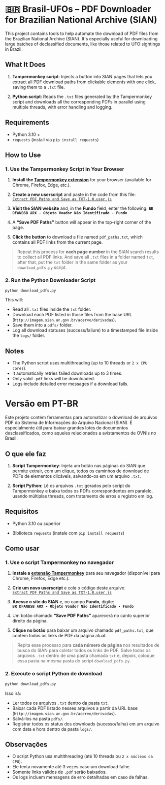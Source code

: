 # 🇧🇷 Brasil-UFOs – PDF Downloader for Brazilian National Archive (SIAN)

This project contains tools to help automate the download of PDF files from the Brazilian National Archive (SIAN). It's especially useful for downloading large batches of declassified documents, like those related to UFO sightings in Brazil.

## What It Does

1.  **Tampermonkey script**: Injects a button into SIAN pages that lets you extract all PDF download paths from clickable elements with one click, saving them to a `.txt` file.
    
2.  **Python script**: Reads the `.txt` files generated by the Tampermonkey script and downloads all the corresponding PDFs in parallel using multiple threads, with error handling and logging.

## Requirements

-   Python 3.10 +
-   `requests` (install via `pip install requests`)

## How to Use

### 1. Use the Tampermonkey Script in Your Browser

1.  **Install the [Tampermonkey extension](https://www.tampermonkey.net/)** for your browser (available for Chrome, Firefox, Edge, etc.).
    
2.  **Create a new userscript** and paste in the code from this file:  
    [`Extract PDF Paths and Save as TXT-1.0.user.js`](https://github.com/ils94/Brasil-UFOs/blob/main/Extract%20PDF%20Paths%20and%20Save%20as%20TXT-1.0.user.js)
    
3.  **Visit the SIAN website** and, in the **Fundo** field, enter the following:
    **`BR DFANBSB ARX - Objeto Voador Não Identificado - Fundo`**
    
4.  A **“Save PDF Paths”** button will appear in the top-right corner of the page.
    
5.  **Click the button** to download a file named `pdf_paths.txt`, which contains all PDF links from the current page.

> Repeat this process for **each page number** in the SIAN search results to collect all PDF links. And save all `.txt` files in a folder named `txt`, after that, put the `txt` folder in the same folder as your `download_pdfs.py` script.

### 2. Run the Python Downloader Script

```bash
python download_pdfs.py
```
This will:

-   Read all `.txt` files inside the `txt` folder.
-   Download each PDF listed in those files from the base URL (`http://imagem.sian.an.gov.br/acervo/derivadas`).
-   Save them into a `pdfs/` folder.
-   Log all download statuses (success/failure) to a timestamped file inside the `logs/` folder.

## Notes

-   The Python script uses multithreading (up to 10 threads or `2 x CPU cores`).
-   It automatically retries failed downloads up to 3 times.
-   Only valid `.pdf` links will be downloaded.
-   Logs include detailed error messages if a download fails.

# Versão em PT-BR

Este projeto contém ferramentas para automatizar o download de arquivos PDF do Sistema de Informações do Arquivo Nacional (SIAN). É especialmente útil para baixar grandes lotes de documentos desclassificados, como aqueles relacionados a avistamentos de OVNIs no Brasil.

## O que ele faz

1.  **Script Tampermonkey**: Injeta um botão nas páginas do SIAN que permite extrair, com um clique, todos os caminhos de download de PDFs de elementos clicáveis, salvando-os em um arquivo `.txt`.
    
2.  **Script Python**: Lê os arquivos `.txt` gerados pelo script do Tampermonkey e baixa todos os PDFs correspondentes em paralelo, usando múltiplas threads, com tratamento de erros e registro em log.
    

## Requisitos

-   Python 3.10 ou superior
    
-   Biblioteca `requests` (instale com `pip install requests`)
    

## Como usar

### 1. Use o script Tampermonkey no navegador

1.  **Instale a [extensão Tampermonkey](https://www.tampermonkey.net/)** para seu navegador (disponível para Chrome, Firefox, Edge etc.).
    
2.  **Crie um novo userscript** e cole o código deste arquivo:  
    [`Extract PDF Paths and Save as TXT-1.0.user.js`](https://github.com/ils94/Brasil-UFOs/blob/main/Extract%20PDF%20Paths%20and%20Save%20as%20TXT-1.0.user.js)
    
3.  **Acesse o site do SIAN** e, no campo **Fundo**, digite:  
    **`BR DFANBSB ARX - Objeto Voador Não Identificado - Fundo`**
    
4.  Um botão chamado **“Save PDF Paths”** aparecerá no canto superior direito da página.
    
5.  **Clique no botão** para baixar um arquivo chamado `pdf_paths.txt`, que contém todos os links de PDF da página atual.
    

> Repita esse processo para **cada número de página** nos resultados de busca do SIAN para coletar todos os links de PDF. Salve todos os arquivos `.txt` dentro de uma pasta chamada `txt` e, depois, coloque essa pasta na mesma pasta do script `download_pdfs.py`.

### 2. Execute o script Python de download

```bash
python download_pdfs.py
```

Isso irá:

-   Ler todos os arquivos `.txt` dentro da pasta `txt`.
-   Baixar cada PDF listado nesses arquivos a partir da URL base (`http://imagem.sian.an.gov.br/acervo/derivadas`).
-   Salvá-los na pasta `pdfs/`.
-   Registrar todos os status dos downloads (sucesso/falha) em um arquivo com data e hora dentro da pasta `logs/`.
    

## Observações

-   O script Python usa multithreading (até 10 threads ou `2 x núcleos da CPU`).
-   Ele tenta novamente até 3 vezes caso um download falhe.
-   Somente links válidos de `.pdf` serão baixados.
-   Os logs incluem mensagens de erro detalhadas em caso de falhas.

